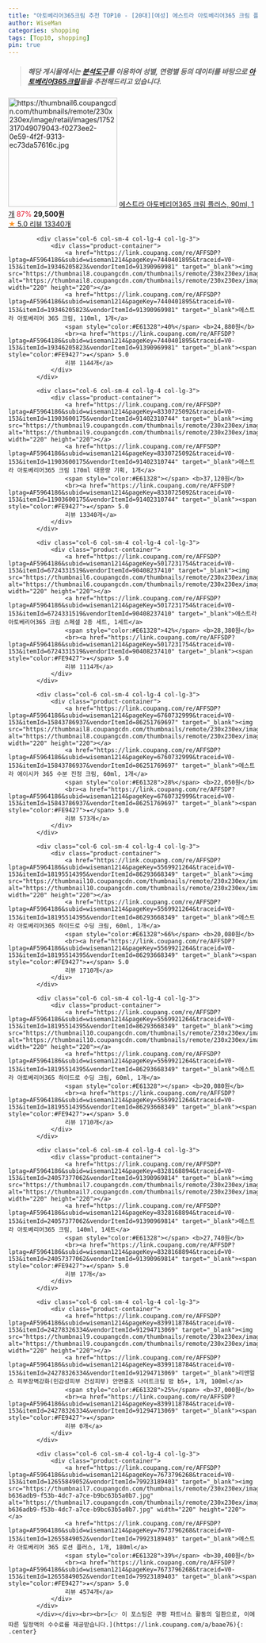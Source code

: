 ```yaml
---
title: "아토베리어365크림 추천 TOP10 - [20대][여성] 에스트라 아토베리어365 크림 플러스, 90ml, 1개"
author: WiseMan
categories: shopping
tags: [Top10, shopping]
pin: true
---
```


> ##### 해당 게시물에서는 [**분석도구**](https://itemscout.io/)를 이용하여 **성별**, **연령별** 등의 데이터를 바탕으로 [**아토베리어365크림**](https://link.coupang.com/a/baae76)들을 추천해드리고 있습니다.
<div class="container"><div class="row">
            <div class="col-6 col-sm-4 col-lg-4 col-lg-3">
                <div class="product-container">
                    <a href="https://link.coupang.com/re/AFFSDP?lptag=AF5964186&subid=wiseman1214&pageKey=8330725092&traceid=V0-153&itemId=24202339538&vendorItemId=79923886105" target="_blank"><img src="https://thumbnail6.coupangcdn.com/thumbnails/remote/230x230ex/image/retail/images/1752317049079043-f0273ee2-0e59-4f2f-9313-ec73da57616c.jpg" alt="https://thumbnail6.coupangcdn.com/thumbnails/remote/230x230ex/image/retail/images/1752317049079043-f0273ee2-0e59-4f2f-9313-ec73da57616c.jpg" width="220" height="220"></a>
                    <a href="https://link.coupang.com/re/AFFSDP?lptag=AF5964186&subid=wiseman1214&pageKey=8330725092&traceid=V0-153&itemId=24202339538&vendorItemId=79923886105" target="_blank">에스트라 아토베리어365 크림 플러스, 90ml, 1개</a>
                    <span style="color:#E61328">87%</span> <b>29,500원</b>
                    <br><a href="https://link.coupang.com/re/AFFSDP?lptag=AF5964186&subid=wiseman1214&pageKey=8330725092&traceid=V0-153&itemId=24202339538&vendorItemId=79923886105" target="_blank"><span style="color:#FE9427">★</span> 5.0
                    리뷰 13340개</a>
                </div>
            </div>
            
            <div class="col-6 col-sm-4 col-lg-4 col-lg-3">
                <div class="product-container">
                    <a href="https://link.coupang.com/re/AFFSDP?lptag=AF5964186&subid=wiseman1214&pageKey=7440401895&traceid=V0-153&itemId=19346205823&vendorItemId=91390969981" target="_blank"><img src="https://thumbnail8.coupangcdn.com/thumbnails/remote/230x230ex/image/vendor_inventory/c8f8/7057d82e2290314b83030b0fbfd91aa0ef4d1cae69e3365ad0c123f84e57.jpg" alt="https://thumbnail8.coupangcdn.com/thumbnails/remote/230x230ex/image/vendor_inventory/c8f8/7057d82e2290314b83030b0fbfd91aa0ef4d1cae69e3365ad0c123f84e57.jpg" width="220" height="220"></a>
                    <a href="https://link.coupang.com/re/AFFSDP?lptag=AF5964186&subid=wiseman1214&pageKey=7440401895&traceid=V0-153&itemId=19346205823&vendorItemId=91390969981" target="_blank">에스트라 아토베리어 365 크림, 110ml, 1개</a>
                    <span style="color:#E61328">40%</span> <b>24,880원</b>
                    <br><a href="https://link.coupang.com/re/AFFSDP?lptag=AF5964186&subid=wiseman1214&pageKey=7440401895&traceid=V0-153&itemId=19346205823&vendorItemId=91390969981" target="_blank"><span style="color:#FE9427">★</span> 5.0
                    리뷰 1144개</a>
                </div>
            </div>
            
            <div class="col-6 col-sm-4 col-lg-4 col-lg-3">
                <div class="product-container">
                    <a href="https://link.coupang.com/re/AFFSDP?lptag=AF5964186&subid=wiseman1214&pageKey=8330725092&traceid=V0-153&itemId=11903600175&vendorItemId=91402310744" target="_blank"><img src="https://thumbnail9.coupangcdn.com/thumbnails/remote/230x230ex/image/vendor_inventory/4dd3/003d9f0c4e89c5cc808b5b7f35d0d011cac215e34f7bb007e052c5bc61d3.jpg" alt="https://thumbnail9.coupangcdn.com/thumbnails/remote/230x230ex/image/vendor_inventory/4dd3/003d9f0c4e89c5cc808b5b7f35d0d011cac215e34f7bb007e052c5bc61d3.jpg" width="220" height="220"></a>
                    <a href="https://link.coupang.com/re/AFFSDP?lptag=AF5964186&subid=wiseman1214&pageKey=8330725092&traceid=V0-153&itemId=11903600175&vendorItemId=91402310744" target="_blank">에스트라 아토베리어365 크림 170ml 대용량 기획, 1개</a>
                    <span style="color:#E61328"></span> <b>37,120원</b>
                    <br><a href="https://link.coupang.com/re/AFFSDP?lptag=AF5964186&subid=wiseman1214&pageKey=8330725092&traceid=V0-153&itemId=11903600175&vendorItemId=91402310744" target="_blank"><span style="color:#FE9427">★</span> 5.0
                    리뷰 13340개</a>
                </div>
            </div>
            
            <div class="col-6 col-sm-4 col-lg-4 col-lg-3">
                <div class="product-container">
                    <a href="https://link.coupang.com/re/AFFSDP?lptag=AF5964186&subid=wiseman1214&pageKey=5017231754&traceid=V0-153&itemId=6724331519&vendorItemId=90408237410" target="_blank"><img src="https://thumbnail6.coupangcdn.com/thumbnails/remote/230x230ex/image/vendor_inventory/ee19/91ca74e0fec1e5be27e7287b808c6b7f4884753655cf04ef1d8112f9c165.png" alt="https://thumbnail6.coupangcdn.com/thumbnails/remote/230x230ex/image/vendor_inventory/ee19/91ca74e0fec1e5be27e7287b808c6b7f4884753655cf04ef1d8112f9c165.png" width="220" height="220"></a>
                    <a href="https://link.coupang.com/re/AFFSDP?lptag=AF5964186&subid=wiseman1214&pageKey=5017231754&traceid=V0-153&itemId=6724331519&vendorItemId=90408237410" target="_blank">에스트라 아토베리어365 크림 스페셜 2종 세트, 1세트</a>
                    <span style="color:#E61328">42%</span> <b>28,380원</b>
                    <br><a href="https://link.coupang.com/re/AFFSDP?lptag=AF5964186&subid=wiseman1214&pageKey=5017231754&traceid=V0-153&itemId=6724331519&vendorItemId=90408237410" target="_blank"><span style="color:#FE9427">★</span> 5.0
                    리뷰 1114개</a>
                </div>
            </div>
            
            <div class="col-6 col-sm-4 col-lg-4 col-lg-3">
                <div class="product-container">
                    <a href="https://link.coupang.com/re/AFFSDP?lptag=AF5964186&subid=wiseman1214&pageKey=6760732999&traceid=V0-153&itemId=15843786937&vendorItemId=86251769697" target="_blank"><img src="https://thumbnail8.coupangcdn.com/thumbnails/remote/230x230ex/image/1025_amir_coupang_oct_80k/077e/187f6b1eb505fa31124b91e8c5ac8e1f4b7d7c6eb3a4a1cf8337817652fa.jpg" alt="https://thumbnail8.coupangcdn.com/thumbnails/remote/230x230ex/image/1025_amir_coupang_oct_80k/077e/187f6b1eb505fa31124b91e8c5ac8e1f4b7d7c6eb3a4a1cf8337817652fa.jpg" width="220" height="220"></a>
                    <a href="https://link.coupang.com/re/AFFSDP?lptag=AF5964186&subid=wiseman1214&pageKey=6760732999&traceid=V0-153&itemId=15843786937&vendorItemId=86251769697" target="_blank">에스트라 에이시카 365 수분 진정 크림, 60ml, 1개</a>
                    <span style="color:#E61328">28%</span> <b>22,050원</b>
                    <br><a href="https://link.coupang.com/re/AFFSDP?lptag=AF5964186&subid=wiseman1214&pageKey=6760732999&traceid=V0-153&itemId=15843786937&vendorItemId=86251769697" target="_blank"><span style="color:#FE9427">★</span> 5.0
                    리뷰 573개</a>
                </div>
            </div>
            
            <div class="col-6 col-sm-4 col-lg-4 col-lg-3">
                <div class="product-container">
                    <a href="https://link.coupang.com/re/AFFSDP?lptag=AF5964186&subid=wiseman1214&pageKey=5569921264&traceid=V0-153&itemId=18195514395&vendorItemId=86293668349" target="_blank"><img src="https://thumbnail10.coupangcdn.com/thumbnails/remote/230x230ex/image/1025_amir_coupang_oct_80k/8e22/38117f31fb6fc0fa1574336e525c25b7c06940280513ab08821d5b9bb9b3.jpg" alt="https://thumbnail10.coupangcdn.com/thumbnails/remote/230x230ex/image/1025_amir_coupang_oct_80k/8e22/38117f31fb6fc0fa1574336e525c25b7c06940280513ab08821d5b9bb9b3.jpg" width="220" height="220"></a>
                    <a href="https://link.coupang.com/re/AFFSDP?lptag=AF5964186&subid=wiseman1214&pageKey=5569921264&traceid=V0-153&itemId=18195514395&vendorItemId=86293668349" target="_blank">에스트라 아토베리어365 하이드로 수딩 크림, 60ml, 1개</a>
                    <span style="color:#E61328">66%</span> <b>20,080원</b>
                    <br><a href="https://link.coupang.com/re/AFFSDP?lptag=AF5964186&subid=wiseman1214&pageKey=5569921264&traceid=V0-153&itemId=18195514395&vendorItemId=86293668349" target="_blank"><span style="color:#FE9427">★</span> 5.0
                    리뷰 1710개</a>
                </div>
            </div>
            
            <div class="col-6 col-sm-4 col-lg-4 col-lg-3">
                <div class="product-container">
                    <a href="https://link.coupang.com/re/AFFSDP?lptag=AF5964186&subid=wiseman1214&pageKey=5569921264&traceid=V0-153&itemId=18195514395&vendorItemId=86293668349" target="_blank"><img src="https://thumbnail10.coupangcdn.com/thumbnails/remote/230x230ex/image/1025_amir_coupang_oct_80k/8e22/38117f31fb6fc0fa1574336e525c25b7c06940280513ab08821d5b9bb9b3.jpg" alt="https://thumbnail10.coupangcdn.com/thumbnails/remote/230x230ex/image/1025_amir_coupang_oct_80k/8e22/38117f31fb6fc0fa1574336e525c25b7c06940280513ab08821d5b9bb9b3.jpg" width="220" height="220"></a>
                    <a href="https://link.coupang.com/re/AFFSDP?lptag=AF5964186&subid=wiseman1214&pageKey=5569921264&traceid=V0-153&itemId=18195514395&vendorItemId=86293668349" target="_blank">에스트라 아토베리어365 하이드로 수딩 크림, 60ml, 1개</a>
                    <span style="color:#E61328"></span> <b>20,080원</b>
                    <br><a href="https://link.coupang.com/re/AFFSDP?lptag=AF5964186&subid=wiseman1214&pageKey=5569921264&traceid=V0-153&itemId=18195514395&vendorItemId=86293668349" target="_blank"><span style="color:#FE9427">★</span> 5.0
                    리뷰 1710개</a>
                </div>
            </div>
            
            <div class="col-6 col-sm-4 col-lg-4 col-lg-3">
                <div class="product-container">
                    <a href="https://link.coupang.com/re/AFFSDP?lptag=AF5964186&subid=wiseman1214&pageKey=8328168894&traceid=V0-153&itemId=24057377062&vendorItemId=91390969814" target="_blank"><img src="https://thumbnail7.coupangcdn.com/thumbnails/remote/230x230ex/image/vendor_inventory/d224/f3083c274a3145ae986c6c708a37eb951252a1d574d7db8c1b026b992099.jpg" alt="https://thumbnail7.coupangcdn.com/thumbnails/remote/230x230ex/image/vendor_inventory/d224/f3083c274a3145ae986c6c708a37eb951252a1d574d7db8c1b026b992099.jpg" width="220" height="220"></a>
                    <a href="https://link.coupang.com/re/AFFSDP?lptag=AF5964186&subid=wiseman1214&pageKey=8328168894&traceid=V0-153&itemId=24057377062&vendorItemId=91390969814" target="_blank">에스트라 아토베리어365 크림, 140ml, 1세트</a>
                    <span style="color:#E61328"></span> <b>27,740원</b>
                    <br><a href="https://link.coupang.com/re/AFFSDP?lptag=AF5964186&subid=wiseman1214&pageKey=8328168894&traceid=V0-153&itemId=24057377062&vendorItemId=91390969814" target="_blank"><span style="color:#FE9427">★</span> 5.0
                    리뷰 17개</a>
                </div>
            </div>
            
            <div class="col-6 col-sm-4 col-lg-4 col-lg-3">
                <div class="product-container">
                    <a href="https://link.coupang.com/re/AFFSDP?lptag=AF5964186&subid=wiseman1214&pageKey=8399118784&traceid=V0-153&itemId=24278326334&vendorItemId=91294713069" target="_blank"><img src="https://thumbnail9.coupangcdn.com/thumbnails/remote/230x230ex/image/vendor_inventory/0ab6/b617340415d2665230e525d0f1834d9da4fc742994e20af6534ec347363c.jpg" alt="https://thumbnail9.coupangcdn.com/thumbnails/remote/230x230ex/image/vendor_inventory/0ab6/b617340415d2665230e525d0f1834d9da4fc742994e20af6534ec347363c.jpg" width="220" height="220"></a>
                    <a href="https://link.coupang.com/re/AFFSDP?lptag=AF5964186&subid=wiseman1214&pageKey=8399118784&traceid=V0-153&itemId=24278326334&vendorItemId=91294713069" target="_blank">리앤얼스 피부장벽강화(민감성피부 건성피부) 안면홍조 나이트크림 밤 b5+, 1개, 100ml</a>
                    <span style="color:#E61328">25%</span> <b>37,000원</b>
                    <br><a href="https://link.coupang.com/re/AFFSDP?lptag=AF5964186&subid=wiseman1214&pageKey=8399118784&traceid=V0-153&itemId=24278326334&vendorItemId=91294713069" target="_blank"><span style="color:#FE9427">★</span> 
                    리뷰 0개</a>
                </div>
            </div>
            
            <div class="col-6 col-sm-4 col-lg-4 col-lg-3">
                <div class="product-container">
                    <a href="https://link.coupang.com/re/AFFSDP?lptag=AF5964186&subid=wiseman1214&pageKey=7673796268&traceid=V0-153&itemId=12655849052&vendorItemId=79923189403" target="_blank"><img src="https://thumbnail7.coupangcdn.com/thumbnails/remote/230x230ex/image/retail/images/293494137531956-b636adb9-f53b-4dc7-a7ce-b9bc63b5a0b7.jpg" alt="https://thumbnail7.coupangcdn.com/thumbnails/remote/230x230ex/image/retail/images/293494137531956-b636adb9-f53b-4dc7-a7ce-b9bc63b5a0b7.jpg" width="220" height="220"></a>
                    <a href="https://link.coupang.com/re/AFFSDP?lptag=AF5964186&subid=wiseman1214&pageKey=7673796268&traceid=V0-153&itemId=12655849052&vendorItemId=79923189403" target="_blank">에스트라 아토베리어 365 로션 플러스, 1개, 180ml</a>
                    <span style="color:#E61328">39%</span> <b>30,400원</b>
                    <br><a href="https://link.coupang.com/re/AFFSDP?lptag=AF5964186&subid=wiseman1214&pageKey=7673796268&traceid=V0-153&itemId=12655849052&vendorItemId=79923189403" target="_blank"><span style="color:#FE9427">★</span> 5.0
                    리뷰 4574개</a>
                </div>
            </div>
            </div></div><br><br>[👉 이 포스팅은 쿠팡 파트너스 활동의 일환으로, 이에 따른 일정액의 수수료를 제공받습니다.](https://link.coupang.com/a/baae76){: .center}